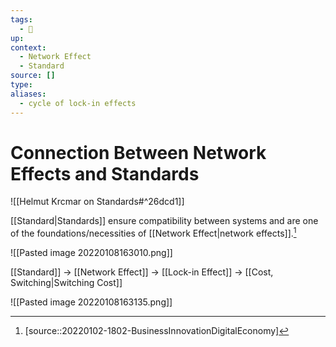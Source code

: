 ```yaml
---
tags:
  - 🎱 
up:
context:
  - Network Effect
  - Standard
source: []
type:
aliases:
  - cycle of lock-in effects
---
```


# Connection Between Network Effects and Standards

![[Helmut Krcmar on Standards#^26dcd1]]

[[Standard|Standards]] ensure compatibility between systems and are one of the foundations/necessities of [[Network Effect|network effects]].[^1]

![[Pasted image 20220108163010.png]]

[[Standard]] → [[Network Effect]] → [[Lock-in Effect]] → [[Cost, Switching|Switching Cost]]

![[Pasted image 20220108163135.png]]

[^1]: [source::20220102-1802-BusinessInnovationDigitalEconomy]
